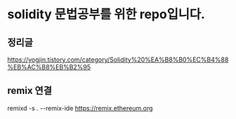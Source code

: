 # solidity 문법공부를 위한 repo입니다.

## 정리글

https://yogjin.tistory.com/category/Solidity%20%EA%B8%B0%EC%B4%88%EB%AC%B8%EB%B2%95

## remix 연결

remixd -s . --remix-ide https://remix.ethereum.org
